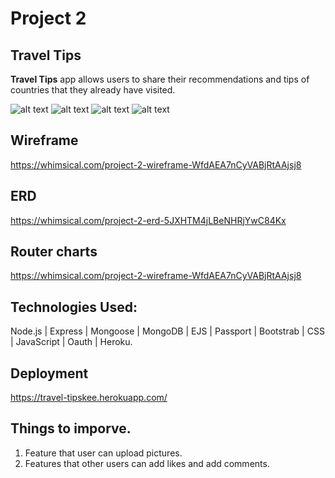 # Project 2

## Travel Tips
**Travel Tips** app allows users to share their recommendations and tips of countries that they already have visited.

![alt text](https://i.imgur.com/iGnhVVW.png)
![alt text](https://i.imgur.com/zxQBC8u.png)
![alt text](https://i.imgur.com/YfuMi4j.png)
![alt text](https://i.imgur.com/cNWlzMU.png)
## Wireframe

https://whimsical.com/project-2-wireframe-WfdAEA7nCyVABjRtAAjsj8

## ERD

https://whimsical.com/project-2-erd-5JXHTM4jLBeNHRjYwC84Kx

## Router charts

https://whimsical.com/project-2-wireframe-WfdAEA7nCyVABjRtAAjsj8

## Technologies Used:  
Node.js | Express | Mongoose | MongoDB | EJS | Passport | Bootstrab | CSS | JavaScript | Oauth | Heroku.

## Deployment
https://travel-tipskee.herokuapp.com/

## Things to imporve.  
1. Feature that user can upload pictures.
2. Features that other users can add likes and add comments.